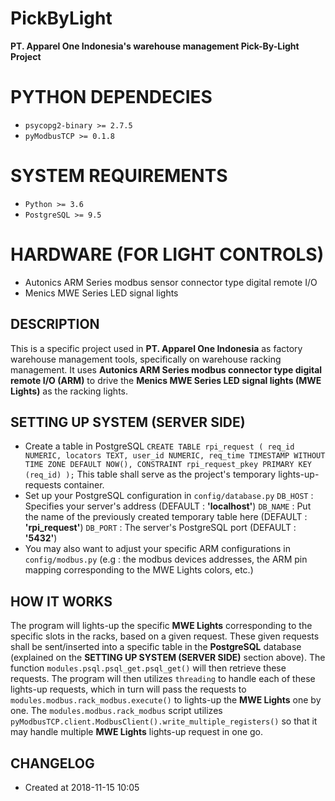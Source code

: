 # PickByLight
**PT. Apparel One Indonesia's warehouse management Pick-By-Light Project**

# PYTHON DEPENDECIES
- `psycopg2-binary >= 2.7.5`
- `pyModbusTCP >= 0.1.8`

# SYSTEM REQUIREMENTS
- `Python >= 3.6`
- `PostgreSQL >= 9.5`

# HARDWARE (FOR LIGHT CONTROLS)
- Autonics ARM Series modbus sensor connector type digital remote I/O
- Menics MWE Series LED signal lights

## DESCRIPTION
This is a specific project used in **PT. Apparel One Indonesia** as factory warehouse management tools, specifically on warehouse racking management. It uses **Autonics ARM Series modbus connector type digital remote I/O (ARM)** to drive the **Menics MWE Series LED signal lights (MWE Lights)** as the racking lights.

## SETTING UP SYSTEM (SERVER SIDE)
- Create a table in PostgreSQL
  `CREATE TABLE rpi_request (
    req_id NUMERIC,
    locators TEXT,
    user_id NUMERIC,
    req_time TIMESTAMP WITHOUT TIME ZONE DEFAULT NOW(),
    CONSTRAINT rpi_request_pkey PRIMARY KEY (req_id)
  );`
  This table shall serve as the project's temporary lights-up-requests container.
- Set up your PostgreSQL configuration in `config/database.py`
  `DB_HOST` : Specifies your server's address (DEFAULT : **'localhost'**)
  `DB_NAME` : Put the name of the previously created temporary table here (DEFAULT : **'rpi_request'**)
  `DB_PORT` : The server's PostgreSQL port (DEFAULT : **'5432'**)
- You may also want to adjust your specific ARM configurations in `config/modbus.py` (e.g : the modbus devices addresses, the ARM pin mapping corresponding to the MWE Lights colors, etc.)

## HOW IT WORKS
The program will lights-up the specific **MWE Lights** corresponding to the specific slots in the racks, based on a given request. These given requests shall be sent/inserted into a specific table in the **PostgreSQL** database (explained on the **SETTING UP SYSTEM (SERVER SIDE)** section above).
The function `modules.psql.psql_get.psql_get()` will then retrieve these requests. The program will then utilizes `threading` to handle each of these lights-up requests, which in turn will pass the requests to `modules.modbus.rack_modbus.execute()` to lights-up the **MWE Lights** one by one. The `modules.modbus.rack_modbus` script utilizes `pyModbusTCP.client.ModbusClient().write_multiple_registers()` so that it may handle multiple **MWE Lights** lights-up request in one go.

## CHANGELOG
- Created at 2018-11-15 10:05
